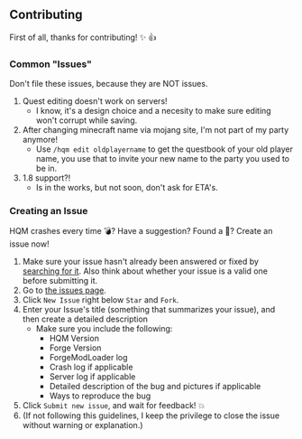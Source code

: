 ## Contributing
First of all, thanks for contributing! :sparkles: :+1:

### Common "Issues"
Don't file these issues, because they are NOT issues.

1. Quest editing doesn't work on servers!
	* I know, it's a design choice and a necesity to make sure editing won't corrupt while saving.
2. After changing minecraft name via mojang site, I'm not part of my party anymore!
 	* Use `/hqm edit oldplayername` to get the questbook of your old player name, you use that to invite your new name to the party you used to be in.
3. 1.8 support?!
 	* Is in the works, but not soon, don't ask for ETA's.

### Creating an Issue
HQM crashes every time :bomb:?  Have a suggestion?  Found a :bug:?  Create an issue now!

1. Make sure your issue hasn't already been answered or fixed by [searching for it](https://github.com/lorddusk/HQM/search?q=&type=Issues).  Also think about whether your issue is a valid one before submitting it.
2. Go to [the issues page](https://github.com/lorddusk/HQM/issues).
3. Click `New Issue` right below `Star` and `Fork`.
4. Enter your Issue's title (something that summarizes your issue), and then create a detailed description
	* Make sure you include the following:
		* HQM Version
		* Forge Version
		* ForgeModLoader log
		* Crash log if applicable
		* Server log if applicable
		* Detailed description of the bug and pictures if applicable
		* Ways to reproduce the bug
5. Click `Submit new issue`, and wait for feedback! :boom:
6. (If not following this guidelines, I keep the privilege to close the issue without warning or explanation.)
